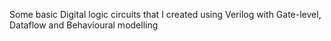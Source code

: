 Some basic Digital logic circuits that I created using Verilog with Gate-level, Dataflow and Behavioural modelling
